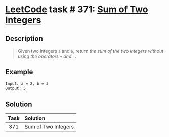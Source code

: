 # [LeetCode][leetcode] task # 371: [Sum of Two Integers][task]

Description
-----------

> Given two integers `a` and `b`, return _the sum of the two integers without using the operators `+` and `-`_.

Example
-------

```sh
Input: a = 2, b = 3
Output: 5
```

Solution
--------

| Task | Solution                        |
|:----:|:--------------------------------|
| 371  | [Sum of Two Integers][solution] |


[leetcode]: <http://leetcode.com/>
[task]: <https://leetcode.com/problems/sum-of-two-integers/>
[solution]: <https://github.com/wellaxis/praxis-leetcode/blob/main/src/main/java/com/witalis/praxis/leetcode/task/h4/p371/option/Practice.java>
